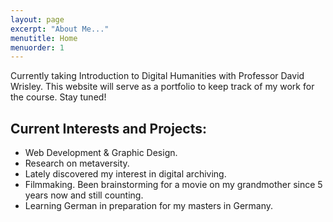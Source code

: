 ```yaml
---
layout: page
excerpt: "About Me..."
menutitle: Home
menuorder: 1
---
```


Currently taking Introduction to Digital Humanities with Professor David Wrisley. This website will serve as a portfolio to keep track of my work for the course. Stay tuned!
## Current Interests and Projects:

- Web Development & Graphic Design.
- Research on metaversity.
- Lately discovered my interest in digital archiving.
- Filmmaking. Been brainstorming for a movie on my grandmother since 5 years now and still counting.
- Learning German in preparation for my masters in Germany.
